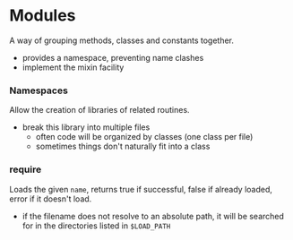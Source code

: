 # Modules
A way of grouping methods, classes and constants together.
- provides a namespace, preventing name clashes
- implement the mixin facility

### Namespaces
Allow the creation of libraries of related routines.
- break this library into multiple files
  - often code will be organized by classes (one class per file)
  - sometimes things don't naturally fit into a class

### require
Loads the given `name`, returns true if successful, false if already loaded, error if it doesn't load.
- if the filename does not resolve to an absolute path, it will be searched for in the directories listed in `$LOAD_PATH` 
